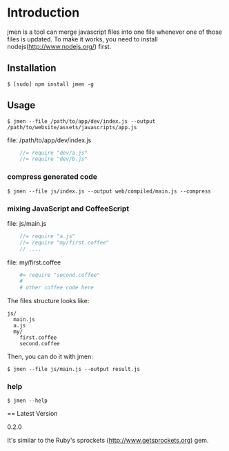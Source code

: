 # Introduction

jmen is a tool can merge javascript files into one file whenever one of those files is updated. 
To make it works, you need to install nodejs(http://www.nodejs.org/) first.

## Installation

    $ [sudo] npm install jmen -g

## Usage

    $ jmen --file /path/to/app/dev/index.js --output /path/to/website/assets/javascripts/app.js

file: /path/to/app/dev/index.js

```js
    //= require "dev/a.js"
    //= require "dev/b.js"
```

### compress generated code

    $ jmen --file js/index.js --output web/compiled/main.js --compress

### mixing JavaScript and CoffeeScript

file: js/main.js
```js
    //= require "a.js"
    //= require "my/first.coffee"
    // ....
```

file: my/first.coffee

```coffee
    #= require "second.coffee"
    # 
    # other coffee code here
```

The files structure looks like:

    js/
      main.js
      a.js
      my/
        first.coffee
        second.coffee

Then, you can do it with jmen:

    $ jmen --file js/main.js --output result.js

### help

    $ jmen --help

== Latest Version

0.2.0

It's similar to the Ruby's sprockets (http://www.getsprockets.org) gem.
